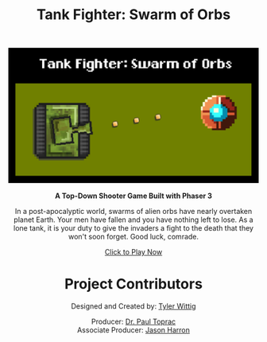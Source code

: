 <!-- Page Title -->
<h1 align="center">Tank Fighter: Swarm of Orbs</h1> <br>

<!-- Title Image -->
<p align="center">
  <a href="https://twit96.github.io/TankFighter_Phaser3/">
    <img border="0" alt="Tank Fighter - Title Card" src="/assets/images/titleCard.png">
  </a>
</p>

<!-- Game Description -->
<p align="center">
  <b>A Top-Down Shooter Game Built with Phaser 3</b>
</p>

<p align="center">
  In a post-apocalyptic world, swarms of alien orbs have nearly overtaken planet Earth. Your men have fallen and you have nothing left to lose. As a lone tank, it is your duty to give the invaders a fight to the death that they won't soon forget. Good luck, comrade.
</p>

<!-- Links - Play Game -->
<p align="center">
  <a href="https://twit96.github.io/TankFighter_Phaser3/">Click to Play Now</a>
</p>

<!-- Links - Contributors -->
<h1 align="center"> Project Contributors</h1>

<p align="center">
  Designed and Created by: <a href="https://www.linkedin.com/in/tylerwittig/">Tyler Wittig</a>
</p>

<p align="center">
 Producer: <a href="https://www.linkedin.com/in/paultoprac/">Dr. Paul Toprac</a><br />
 Associate Producer: <a href="https://www.linkedin.com/in/jason-harron-a5ba06b/">Jason Harron</a>
</p>
